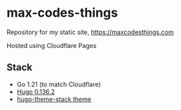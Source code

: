 # max-codes-things
Repository for my static site, https://maxcodesthings.com

Hosted using Cloudflare Pages

## Stack
 * Go 1.21 (to match Cloudflare)
 * [Hugo 0.136.2](https://github.com/gohugoio/hugo)
 * [hugo-theme-stack theme](https://github.com/CaiJimmy/hugo-theme-stack)